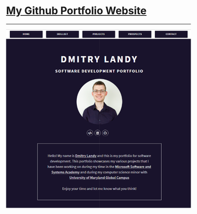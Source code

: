 # [My Github Portfolio Website](https://dmitrylandy.github.io/)
---
![IMG](https://github.com/DmitryLandy/DmitryLandy.github.io/blob/master/SnapshotPhoto.PNG "SnapShot")
